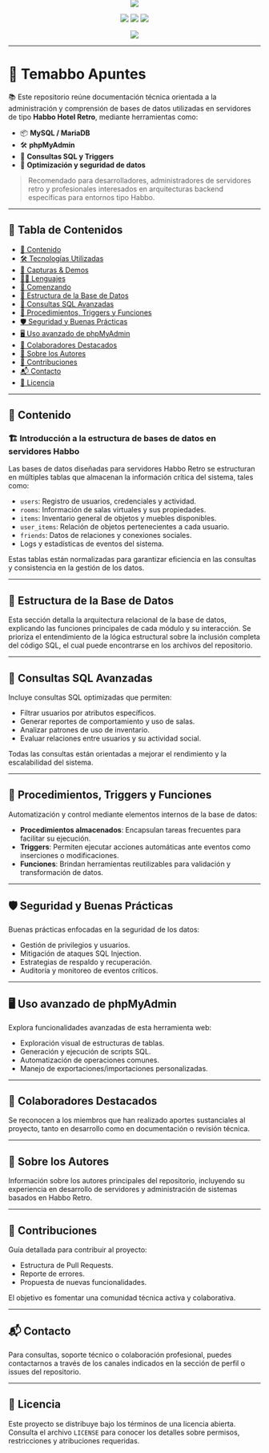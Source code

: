 <!-- Banner principal animado -->
<p align="center" style="position: relative; margin-top: -150px;">
  <img src="https://capsule-render.vercel.app/api?type=waving&color=6C78AF&height=180&section=header&text=Temabbo%20Apuntes&fontSize=38&fontColor=ffffff&animation=fadeIn" />
</p>

<!-- Banners adicionales -->
<p align="center" style="margin-top: 20px;">
  <img src="https://capsule-render.vercel.app/api?type=rounded&color=8B93D6&height=80&section=footer&text=Bases%20de%20Datos%20Retro%20+%20MySQL&fontSize=20&fontColor=ffffff&animation=twinkle" />
</p>

<p align="center" style="margin-top: 15px;">
  <img src="https://capsule-render.vercel.app/api?type=wave&color=4B79A1&height=80&section=footer&text=Optimización%20y%20Seguridad%20de%20Datos&fontSize=20&fontColor=ffffff&animation=fadeIn" />
</p>

<p align="center" style="margin-top: 15px;">
  <img src="https://capsule-render.vercel.app/api?type=soft&color=6C78AF&height=80&section=footer&text=Triggers%20y%20Procedimientos%20Almacenados&fontSize=20&fontColor=ffffff&animation=slideIn" />
</p>

<p align="center">
  <img src="https://img.shields.io/github/stars/Andres-glitch-cell/Temabbo_Apuntes?style=social" />
  <img src="https://img.shields.io/github/forks/Andres-glitch-cell/Temabbo_Apuntes?style=social" />
  <img src="https://visitor-badge.laobi.icu/badge?page_id=Andres-glitch-cell.Temabbo_Apuntes" />
</p>

<p align="center">
  <img src="https://readme-typing-svg.herokuapp.com/?color=6C78AF&size=25&center=true&vCenter=true&width=1000&lines=💻+Temabbo+Apuntes+para+Habbo;📚+Todo+sobre+bases+de+datos+retro;⚙️+MySQL,+Triggers,+Procedimientos+;✨+phpMyAdmin,+Consultas+y+Optimización" />
</p>

---

# 🏨 Temabbo Apuntes

📚 Este repositorio reúne documentación técnica orientada a la administración y comprensión de bases de datos utilizadas en servidores de tipo **Habbo Hotel Retro**, mediante herramientas como:

- 📦 **MySQL / MariaDB**  
- 🛠 **phpMyAdmin**  
- 🧠 **Consultas SQL y Triggers**  
- 🚀 **Optimización y seguridad de datos**

> Recomendado para desarrolladores, administradores de servidores retro y profesionales interesados en arquitecturas backend específicas para entornos tipo Habbo.

---

## 🧭 Tabla de Contenidos

- [📌 Contenido](#contenido)  
- [🛠️ Tecnologías Utilizadas](#tecnologías-utilizadas)  
- [🎨 Capturas & Demos](#capturas--demos)  
- [🧑‍💻 Lenguajes](#lenguajes)  
- [🚀 Comenzando](#comenzando)  
- [🧩 Estructura de la Base de Datos](#estructura-de-la-base-de-datos)  
- [🧮 Consultas SQL Avanzadas](#consultas-sql-avanzadas)  
- [🔧 Procedimientos, Triggers y Funciones](#procedimientos-triggers-y-funciones)  
- [🛡 Seguridad y Buenas Prácticas](#seguridad-y-buenas-prácticas)  
- [🖥 Uso avanzado de phpMyAdmin](#uso-avanzado-de-phpmyadmin)  
- [👥 Colaboradores Destacados](#colaboradores-destacados)  
- [🙋 Sobre los Autores](#sobre-los-autores)  
- [🤝 Contribuciones](#contribuciones)  
- [📬 Contacto](#contacto)  
- [📄 Licencia](#licencia)  

---

## 📌 Contenido

### 🏗 Introducción a la estructura de bases de datos en servidores Habbo

Las bases de datos diseñadas para servidores Habbo Retro se estructuran en múltiples tablas que almacenan la información crítica del sistema, tales como:

- `users`: Registro de usuarios, credenciales y actividad.  
- `rooms`: Información de salas virtuales y sus propiedades.  
- `items`: Inventario general de objetos y muebles disponibles.  
- `user_items`: Relación de objetos pertenecientes a cada usuario.  
- `friends`: Datos de relaciones y conexiones sociales.  
- Logs y estadísticas de eventos del sistema.

Estas tablas están normalizadas para garantizar eficiencia en las consultas y consistencia en la gestión de los datos.

---

## 🧩 Estructura de la Base de Datos

Esta sección detalla la arquitectura relacional de la base de datos, explicando las funciones principales de cada módulo y su interacción. Se prioriza el entendimiento de la lógica estructural sobre la inclusión completa del código SQL, el cual puede encontrarse en los archivos del repositorio.

---

## 🧮 Consultas SQL Avanzadas

Incluye consultas SQL optimizadas que permiten:

- Filtrar usuarios por atributos específicos.  
- Generar reportes de comportamiento y uso de salas.  
- Analizar patrones de uso de inventario.  
- Evaluar relaciones entre usuarios y su actividad social.

Todas las consultas están orientadas a mejorar el rendimiento y la escalabilidad del sistema.

---

## 🔧 Procedimientos, Triggers y Funciones

Automatización y control mediante elementos internos de la base de datos:

- **Procedimientos almacenados**: Encapsulan tareas frecuentes para facilitar su ejecución.  
- **Triggers**: Permiten ejecutar acciones automáticas ante eventos como inserciones o modificaciones.  
- **Funciones**: Brindan herramientas reutilizables para validación y transformación de datos.

---

## 🛡 Seguridad y Buenas Prácticas

Buenas prácticas enfocadas en la seguridad de los datos:

- Gestión de privilegios y usuarios.  
- Mitigación de ataques SQL Injection.  
- Estrategias de respaldo y recuperación.  
- Auditoría y monitoreo de eventos críticos.

---

## 🖥 Uso avanzado de phpMyAdmin

Explora funcionalidades avanzadas de esta herramienta web:

- Exploración visual de estructuras de tablas.  
- Generación y ejecución de scripts SQL.  
- Automatización de operaciones comunes.  
- Manejo de exportaciones/importaciones personalizadas.

---

## 👥 Colaboradores Destacados

Se reconocen a los miembros que han realizado aportes sustanciales al proyecto, tanto en desarrollo como en documentación o revisión técnica.

---

## 🙋 Sobre los Autores

Información sobre los autores principales del repositorio, incluyendo su experiencia en desarrollo de servidores y administración de sistemas basados en Habbo Retro.

---

## 🤝 Contribuciones

Guía detallada para contribuir al proyecto:

- Estructura de Pull Requests.  
- Reporte de errores.  
- Propuesta de nuevas funcionalidades.

El objetivo es fomentar una comunidad técnica activa y colaborativa.

---

## 📬 Contacto

Para consultas, soporte técnico o colaboración profesional, puedes contactarnos a través de los canales indicados en la sección de perfil o issues del repositorio.

---

## 📄 Licencia

Este proyecto se distribuye bajo los términos de una licencia abierta. Consulta el archivo `LICENSE` para conocer los detalles sobre permisos, restricciones y atribuciones requeridas.
